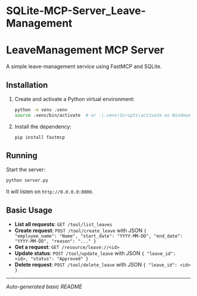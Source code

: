 # SQLite-MCP-Server_Leave-Management
# LeaveManagement MCP Server

A simple leave-management service using FastMCP and SQLite.

## Installation

1. Create and activate a Python virtual environment:

   ```bash
   python -m venv .venv
   source .venv/bin/activate  # or .\.venv\Scripts\activate on Windows
   ```
2. Install the dependency:

   ```bash
   pip install fastmcp
   ```

## Running

Start the server:

```bash
python server.py
```

It will listen on `http://0.0.0.0:8000`.

## Basic Usage

* **List all requests**: `GET /tool/list_leaves`
* **Create request**: `POST /tool/create_leave` with JSON `{ "employee_name": "Name", "start_date": "YYYY-MM-DD", "end_date": "YYYY-MM-DD", "reason": "..." }`
* **Get a request**: `GET /resource/leave://<id>`
* **Update status**: `POST /tool/update_leave` with JSON `{ "leave_id": <id>, "status": "Approved" }`
* **Delete request**: `POST /tool/delete_leave` with JSON `{ "leave_id": <id> }`

---

*Auto-generated basic README*

